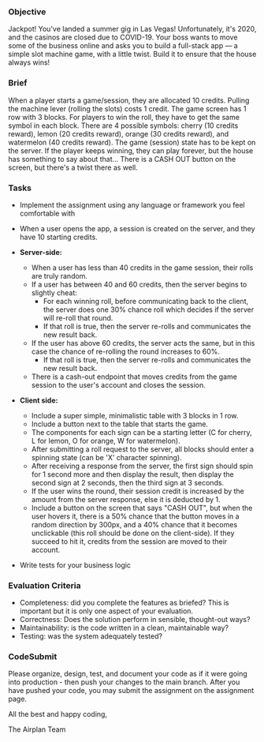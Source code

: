### Objective

Jackpot! You've landed a summer gig in Las Vegas! Unfortunately, it's 2020, and the casinos are closed due to COVID-19. Your boss wants to move some of the business online and asks you to build a full-stack app — a simple slot machine game, with a little twist. Build it to ensure that the house always wins!

### Brief

When a player starts a game/session, they are allocated 10 credits.
Pulling the machine lever (rolling the slots) costs 1 credit.
The game screen has 1 row with 3 blocks.
For players to win the roll, they have to get the same symbol in each block.
There are 4 possible symbols: cherry (10 credits reward), lemon (20 credits reward), orange (30 credits reward), and watermelon (40 credits reward).
The game (session) state has to be kept on the server.
If the player keeps winning, they can play forever, but the house has something to say about that...
There is a CASH OUT button on the screen, but there's a twist there as well.

### Tasks

- Implement the assignment using any language or framework you feel comfortable with
- When a user opens the app, a session is created on the server, and they have 10 starting credits.
- **Server-side:**

  - When a user has less than 40 credits in the game session, their rolls are truly random.
  - If a user has between 40 and 60 credits, then the server begins to slightly cheat:
    - For each winning roll, before communicating back to the client, the server does one 30% chance roll which decides if the server will re-roll that round.
    - If that roll is true, then the server re-rolls and communicates the new result back.
  - If the user has above 60 credits, the server acts the same, but in this case the chance of re-rolling the round increases to 60%.
    - If that roll is true, then the server re-rolls and communicates the new result back.
  - There is a cash-out endpoint that moves credits from the game session to the user's account and closes the session.

- **Client side:**
  - Include a super simple, minimalistic table with 3 blocks in 1 row.
  - Include a button next to the table that starts the game.
  - The components for each sign can be a starting letter (C for cherry, L for lemon, O for orange, W for watermelon).
  - After submitting a roll request to the server, all blocks should enter a spinning state (can be 'X' character spinning).
  - After receiving a response from the server, the first sign should spin for 1 second more and then display the result, then display the second sign at 2 seconds, then the third sign at 3 seconds.
  - If the user wins the round, their session credit is increased by the amount from the server response, else it is deducted by 1.
  - Include a button on the screen that says "CASH OUT", but when the user hovers it, there is a 50% chance that the button moves in a random direction by 300px, and a 40% chance that it becomes unclickable (this roll should be done on the client-side). If they succeed to hit it, credits from the session are moved to their account.
- Write tests for your business logic

### Evaluation Criteria

- Completeness: did you complete the features as briefed? This is important but it is only one aspect of your evaluation.
- Correctness: Does the solution perform in sensible, thought-out ways?
- Maintainability: is the code written in a clean, maintainable way?
- Testing: was the system adequately tested?

### CodeSubmit

Please organize, design, test, and document your code as if it were going into production - then push your changes to the main branch. After you have pushed your code, you may submit the assignment on the assignment page.

All the best and happy coding,

The Airplan Team
